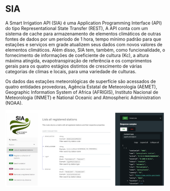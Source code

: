 # SIA

A Smart Irrigation API (SIA) é uma Application Programming Interface (API) do tipo Representational State Transfer (REST), A API conta com um sistema de cache para armazenamento de elementos climáticos de outras fontes de dados por um período de 1 hora, tempo mínimo padrão para que estações e serviços em grade atualizem seus dados com novos valores de elementos climáticos. Além disso, SIA tem, também, como funcionalidade, o fornecimento de informações de coeficiente de cultura (Kc), a altura máxima atingida, evapotranspiração de referência e os comprimentos gerais para os quatro estágios distintos de crescimento de várias categorias de climas e locais, para uma variedade de culturas.

Os dados das estações meteorológicas de superfície são acessados de quatro entidades provedoras, Agência Estatal de Meteorologia (AEMET), Geographic Information System of Africa (AFRIGIS), Instituto Nacional de Meteorologia (INMET) e National Oceanic and Atmospheric Administration (NOAA).

![Alt text](doc/SIA.png "SIA")